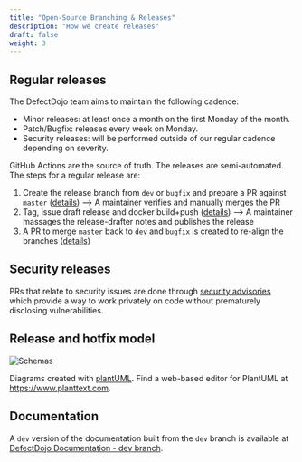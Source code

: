 ```yaml
---
title: "Open-Source Branching & Releases"
description: "How we create releases"
draft: false
weight: 3
---
```


## Regular releases

The DefectDojo team aims to maintain the following cadence:

- Minor releases: at least once a month on the first Monday of the month.
- Patch/Bugfix: releases every week on Monday.
- Security releases: will be performed outside of our regular cadence depending on severity.

GitHub Actions are the source of truth. The releases are semi-automated. The steps for a regular release are:
1. Create the release branch from `dev` or `bugfix` and prepare a PR against `master` ([details](https://github.com/DefectDojo/django-DefectDojo/blob/master/.github/workflows/new-release-pr.yml))
--> A maintainer verifies and manually merges the PR
1. Tag, issue draft release and docker build+push ([details](https://github.com/DefectDojo/django-DefectDojo/blob/master/.github/workflows/new-release-tag-docker.yml))
--> A maintainer massages the release-drafter notes and publishes the release
1. A PR to merge `master` back to `dev` and `bugfix` is created to re-align the branches ([details](https://github.com/DefectDojo/django-DefectDojo/blob/master/.github/workflows/new-release-master-into-dev.yml))

## Security releases
PRs that relate to security issues are done through [security advisories](https://github.com/DefectDojo/django-DefectDojo/security/advisories) which provide a way to work privately on code without prematurely disclosing vulnerabilities.

## Release and hotfix model
![Schemas](images/branching_model_v2.png)

Diagrams created with [plantUML](https://plantuml.com). Find a web-based editor for PlantUML at https://www.planttext.com.

## Documentation
A `dev` version of the documentation built from the `dev` branch is available at [DefectDojo Documentation - dev branch](https://documentation.defectdojo.com/dev/).


<!-- PlantUML Schema -->
<div hidden>
```
@startuml

participant "Dev Branch" as dev #LightBlue
participant "BugFix Branch" as bugfix #LightGreen
participant "Release Branch" as release #LightGoldenRodYellow
participant "Master Branch" as master #LightSalmon

== Minor Release (Monthly) ==

dev -> release: Create branch "release/2.x.0"
release -> master: Merge
note right: Official Release\n - Tag 2.x.0\n - Push 2.x.0 to DockerHub
master --> bugfix: Merge master into bugfix to realign
master --> dev: Merge master back into dev

== Patch/BugFix Release (Weekly) ==

bugfix -> release: Create branch "release/2.x.y"
release -> master: Merge
note right: Official Release\n - Tag 2.x.y\n - Push 2.x.y to DockerHub
master -> bugfix: Merge master back into bugfix to realign
master --> dev: Merge master into dev to realign

== Security Release (As Needed) ==

master -> release: Create branch "release/2.x.y"
release -> master: Merge
note right: Official Release\n - Tag 2.x.y\n - Push 2.x.y to DockerHub
master --> bugfix: Merge master into bugfix to realign
master --> dev: Merge master into dev to realign

@enduml
```
</div>
